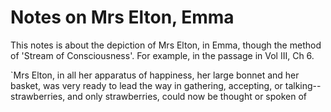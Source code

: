 # Notes on Mrs Elton, Emma



This notes is about the depiction of Mrs Elton, in Emma, though the method of 'Stream of Consciousness'. For example, in the passage in Vol III, Ch 6.

`Mrs Elton, in all her apparatus of happiness, her large bonnet and her basket, was very ready to lead the way in gathering, accepting, or talking--strawberries, and only strawberries, could now be thought or spoken of  